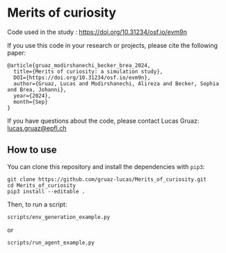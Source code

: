 # Merits of curiosity
Code used in the study : https://doi.org/10.31234/osf.io/evm9n 

If you use this code in your research or projects, please cite the following paper:

```
@article{gruaz_modirshanechi_becker_brea_2024, 
  title={Merits of curiosity: a simulation study}, 
  DOI={https://doi.org/10.31234/osf.io/evm9n}, 
  author={Gruaz, Lucas and Modirshanechi, Alireza and Becker, Sophia and Brea, Johanni}, 
  year={2024}, 
  month={Sep} 
}
```

If you have questions about the code, please contact Lucas Gruaz: lucas.gruaz@epfl.ch

## How to use

You can clone this repository and install the dependencies with `pip3`:

```
git clone https://github.com/gruaz-lucas/Merits_of_curiosity.git
cd Merits_of_curiosity
pip3 install --editable .
```

Then, to run a script:

```
scripts/env_generation_example.py
```

or 

```
scripts/run_agent_example.py
```
